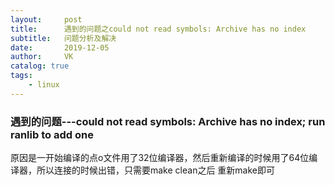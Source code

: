 ```yaml
---
layout:     post
title:      遇到的问题之could not read symbols: Archive has no index
subtitle:   问题分析及解决
date:       2019-12-05
author:     VK
catalog: true
tags:
    - linux
---
```


### 遇到的问题---could not read symbols: Archive has no index; run ranlib to add one

原因是一开始编译的点o文件用了32位编译器，然后重新编译的时候用了64位编译器，所以连接的时候出错，只需要make clean之后 重新make即可
